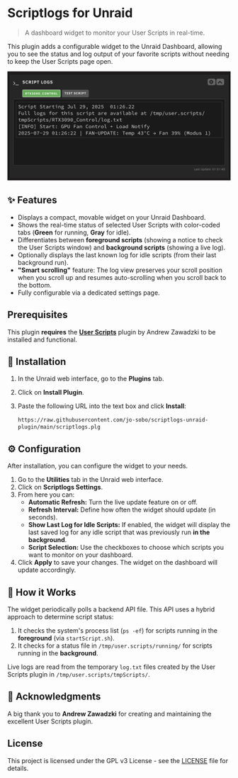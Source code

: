 # Scriptlogs for Unraid

> A dashboard widget to monitor your User Scripts in real-time.

This plugin adds a configurable widget to the Unraid Dashboard, allowing you to see the status and log output of your favorite scripts without needing to keep the User Scripts page open.

![Scriptlogs Widget Screenshot](https://raw.githubusercontent.com/jo-sobo/scriptlogs-unraid-plugin/main/scriptlogs_screenshot.png)

## ✨ Features

* Displays a compact, movable widget on your Unraid Dashboard.
* Shows the real-time status of selected User Scripts with color-coded tabs (**Green** for running, **Gray** for idle).
* Differentiates between **foreground scripts** (showing a notice to check the User Scripts window) and **background scripts** (showing a live log).
* Optionally displays the last known log for idle scripts (from their last background run).
* **"Smart scrolling"** feature: The log view preserves your scroll position when you scroll up and resumes auto-scrolling when you scroll back to the bottom.
* Fully configurable via a dedicated settings page.

## Prerequisites

This plugin **requires** the **[User Scripts](https://forums.unraid.net/topic/48286-plugin-user-scripts/)** plugin by Andrew Zawadzki to be installed and functional.

## 💾 Installation

1.  In the Unraid web interface, go to the **Plugins** tab.
2.  Click on **Install Plugin**.
3.  Paste the following URL into the text box and click **Install**:

    ```
    https://raw.githubusercontent.com/jo-sobo/scriptlogs-unraid-plugin/main/scriptlogs.plg
    ```

## ⚙️ Configuration

After installation, you can configure the widget to your needs.

1.  Go to the **Utilities** tab in the Unraid web interface.
2.  Click on **Scriptlogs Settings**.
3.  From here you can:
    * **Automatic Refresh:** Turn the live update feature on or off.
    * **Refresh Interval:** Define how often the widget should update (in seconds).
    * **Show Last Log for Idle Scripts:** If enabled, the widget will display the last saved log for any idle script that was previously run **in the background**.
    * **Script Selection:** Use the checkboxes to choose which scripts you want to monitor on your dashboard.
4.  Click **Apply** to save your changes. The widget on the dashboard will update accordingly.

## 📝 How it Works

The widget periodically polls a backend API file. This API uses a hybrid approach to determine script status:
1.  It checks the system's process list (`ps -ef`) for scripts running in the **foreground** (via `startScript.sh`).
2.  It checks for a status file in `/tmp/user.scripts/running/` for scripts running in the **background**.

Live logs are read from the temporary `log.txt` files created by the User Scripts plugin in `/tmp/user.scripts/tmpScripts/`.

## 🙏 Acknowledgments

A big thank you to **Andrew Zawadzki** for creating and maintaining the excellent User Scripts plugin.

## License
This project is licensed under the GPL v3 License - see the [LICENSE](LICENSE) file for details.